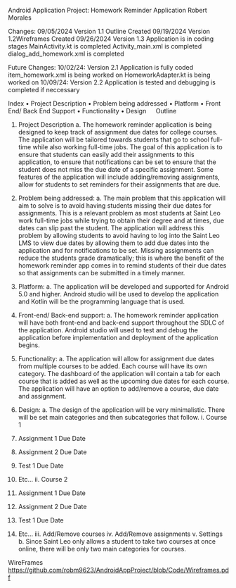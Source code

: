 Android Application Project:
Homework Reminder Application
Robert Morales

Changes:
09/05/2024 Version 1.1 Outline Created
09/19/2024 Version 1.2Wireframes Created
09/26/2024 Version 1.3 Application is in coding stages 
  MainActivity.kt is completed
  Activity_main.xml is completed
  dialog_add_homework.xml is completed
  
Future Changes:
10/02/24: Version 2.1 Application is fully coded
  item_homework.xml is being worked on
  HomeworkAdapter.kt is being worked on
10/09/24: Version 2.2 Application is tested and debugging is completed if neccessary

Index
•	Project Description
•	Problem being addressed
•	Platform
•	Front End/ Back End Support
•	Functionality
•	Design
 
Outline
1.	Project Description
a.	The homework reminder application is being designed to keep track of assignment due dates for college courses. The application will be tailored towards students that go to school full-time while also working full-time jobs. The goal of this application is to ensure that students can easily add their assignments to this application, to ensure that notifications can be set to ensure that the student does not miss the due date of a specific assignment. Some features of the application will include adding/removing assignments, allow for students to set reminders for their assignments that are due. 

2.	Problem being addressed:
a.	The main problem that this application will aim to solve is to avoid having students missing their due dates for assignments. This is a relevant problem as most students at Saint Leo work full-time jobs while trying to obtain their degree and at times, due dates can slip past the student. The application will address this problem by allowing students to avoid having to log into the Saint Leo LMS to view due dates by allowing them to add due dates into the application and for notifications to be set. Missing assignments can reduce the students grade dramatically; this is where the benefit of the homework reminder app comes in to remind students of their due dates so that assignments can be submitted in a timely manner.

3.	Platform:
a.	The application will be developed and supported for Android 5.0 and higher. Android studio will be used to develop the application and Kotlin will be the programming language that is used. 

4.	Front-end/ Back-end support:
a.	The homework reminder application will have both front-end and back-end support throughout the SDLC of the application. Android studio will used to test and debug the application before implementation and deployment of the application begins.

5.	Functionality:
a.	The application will allow for assignment due dates from multiple courses to be added. Each course will have its own category. The dashboard of the application will contain a tab for each course that is added as well as the upcoming due dates for each course. The application will have an option to add/remove a course, due date and assignment.

6.	Design: 
a.	The design of the application will be very minimalistic. There will be set main categories and then subcategories that follow.
i.	Course 1
1.	Assignment 1 Due Date
2.	Assignment 2 Due Date
3.	Test 1 Due Date
4.	Etc…
ii.	Course 2
1.	Assignment 1 Due Date
2.	Assignment 2 Due Date
3.	Test 1 Due Date
4.	Etc…
iii.	Add/Remove courses
iv.	Add/Remove assignments
v.	Settings
b.	Since Saint Leo only allows a student to take two courses at once online, there will be only two main categories for courses.

WireFrames 
https://github.com/robm9623/AndroidAppProject/blob/Code/Wireframes.pdf

